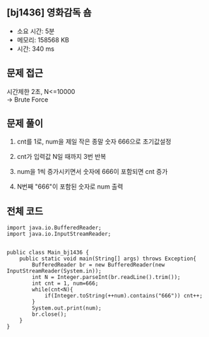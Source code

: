 ## [bj1436] 영화감독 숌

- 소요 시간: 5분
- 메모리: 158568 KB
- 시간: 340 ms

## 문제 접근

시간제한 2초, N<=10000 <br>
-> Brute Force

## 문제 풀이

1. cnt를 1로, num을 제일 작은 종말 숫자 666으로 초기값설정

2. cnt가 입력값 N일 때까지 3번 반복

3. num을 1씩 증가시키면서 숫자에 666이 포함되면 cnt 증가

4. N번째 "666"이 포함된 숫자로 num 출력

## 전체 코드

```
import java.io.BufferedReader;
import java.io.InputStreamReader;


public class Main_bj1436 {
    public static void main(String[] args) throws Exception{
        BufferedReader br = new BufferedReader(new InputStreamReader(System.in));
        int N = Integer.parseInt(br.readLine().trim());
        int cnt = 1, num=666;
        while(cnt<N){
            if(Integer.toString(++num).contains("666")) cnt++;
        }
        System.out.print(num);
        br.close();
    }
}
```
